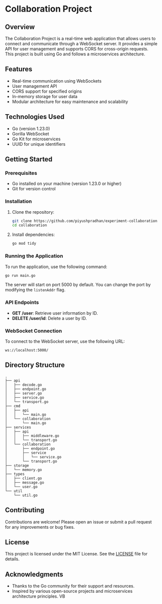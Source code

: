 # Collaboration Project

## Overview

The Collaboration Project is a real-time web application that allows users to connect and communicate through a WebSocket server. It provides a simple API for user management and supports CORS for cross-origin requests. This project is built using Go and follows a microservices architecture.

## Features

- Real-time communication using WebSockets
- User management API
- CORS support for specified origins
- In-memory storage for user data
- Modular architecture for easy maintenance and scalability

## Technologies Used

- Go (version 1.23.0)
- Gorilla WebSocket
- Go Kit for microservices
- UUID for unique identifiers

## Getting Started

### Prerequisites

- Go installed on your machine (version 1.23.0 or higher)
- Git for version control

### Installation

1. Clone the repository:

   ```bash
   git clone https://github.com/piyushpradhan/experiment-collaboration.git
   cd collaboration
   ```

2. Install dependencies:

   ```bash
   go mod tidy
   ```

### Running the Application

To run the application, use the following command:

```bash
go run main.go
```

The server will start on port 5000 by default. You can change the port by modifying the `listenAddr` flag.

### API Endpoints

- **GET /user**: Retrieve user information by ID.
- **DELETE /user/id**: Delete a user by ID.

### WebSocket Connection

To connect to the WebSocket server, use the following URL:

```
ws://localhost:5000/
```

## Directory Structure

```
.
├── api
│   ├── decode.go
│   ├── endpoint.go
│   ├── server.go
│   ├── service.go
│   └── transport.go
├── cmd
│   ├── api
│   │   └── main.go
│   └── collaboration
│       └── main.go
├── services
│   ├── api
│   │   ├── middleware.go
│   │   └── transport.go
│   └── collaboration
│       ├── endpoint.go
│       ├── service
│       │   └── service.go
│       └── transport.go
├── storage
│   └── memory.go
├── types
│   ├── client.go
│   ├── message.go
│   └── user.go
└── util
    └── util.go
```

## Contributing

Contributions are welcome! Please open an issue or submit a pull request for any improvements or bug fixes.

## License

This project is licensed under the MIT License. See the [LICENSE](LICENSE) file for details.

## Acknowledgments

- Thanks to the Go community for their support and resources.
- Inspired by various open-source projects and microservices architecture principles.
VB
